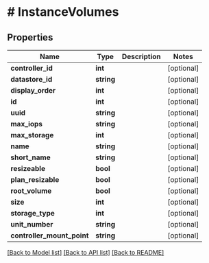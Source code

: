 # # InstanceVolumes

## Properties

Name | Type | Description | Notes
------------ | ------------- | ------------- | -------------
**controller_id** | **int** |  | [optional]
**datastore_id** | **string** |  | [optional]
**display_order** | **int** |  | [optional]
**id** | **int** |  | [optional]
**uuid** | **string** |  | [optional]
**max_iops** | **string** |  | [optional]
**max_storage** | **int** |  | [optional]
**name** | **string** |  | [optional]
**short_name** | **string** |  | [optional]
**resizeable** | **bool** |  | [optional]
**plan_resizable** | **bool** |  | [optional]
**root_volume** | **bool** |  | [optional]
**size** | **int** |  | [optional]
**storage_type** | **int** |  | [optional]
**unit_number** | **string** |  | [optional]
**controller_mount_point** | **string** |  | [optional]

[[Back to Model list]](../../README.md#models) [[Back to API list]](../../README.md#endpoints) [[Back to README]](../../README.md)
